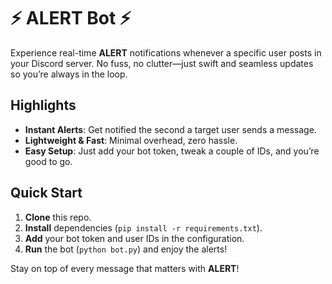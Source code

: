 # ⚡ ALERT Bot ⚡

Experience real-time **ALERT** notifications whenever a specific user posts in your Discord server. No fuss, no clutter—just swift and seamless updates so you’re always in the loop.

## Highlights
- **Instant Alerts**: Get notified the second a target user sends a message.
- **Lightweight & Fast**: Minimal overhead, zero hassle.
- **Easy Setup**: Just add your bot token, tweak a couple of IDs, and you’re good to go.

## Quick Start
1. **Clone** this repo.
2. **Install** dependencies (`pip install -r requirements.txt`).
3. **Add** your bot token and user IDs in the configuration.
4. **Run** the bot (`python bot.py`) and enjoy the alerts!

Stay on top of every message that matters with **ALERT**!
